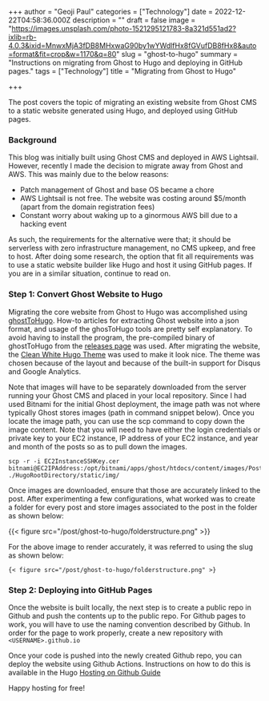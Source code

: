 +++
author = "Geoji Paul"
categories = ["Technology"]
date = 2022-12-22T04:58:36.000Z
description = ""
draft = false
image = "https://images.unsplash.com/photo-1521295121783-8a321d551ad2?ixlib=rb-4.0.3&ixid=MnwxMjA3fDB8MHxwaG90by1wYWdlfHx8fGVufDB8fHx8&auto=format&fit=crop&w=1170&q=80"
slug = "ghost-to-hugo"
summary = "Instructions on migrating from Ghost to Hugo and deploying in GitHub pages."
tags = ["Technology"]
title = "Migrating from Ghost to Hugo"

+++

The post covers the topic of migrating an existing website from Ghost CMS to a static website generated using Hugo, and deployed using GitHub pages.

### Background

This blog was initially built using Ghost CMS and deployed in AWS Lightsail. However, recently I made the decision to migrate away from Ghost and AWS. This was mainly due to the below reasons:
* Patch management of Ghost and base OS became a chore  
* AWS Lightsail is not free. The website was costing around $5/month (apart from the domain registration fees)
* Constant worry about waking up to a ginormous AWS bill due to a hacking event

As such, the requirements for the alternative were that; it should be serverless with zero infrastructure management, no CMS upkeep, and free to host. After doing some research, the option that fit all requirements was to use a static website builder like Hugo and host it using GitHub pages. If you are in a similar situation, continue to read on.

### Step 1: Convert Ghost Website to Hugo

Migrating the core website from Ghost to Hugo was accomplished using [ghostToHugo](https://github.com/jbarone/ghostToHugo/). How-to articles for extracting Ghost website into a json format, and usage of the ghosToHugo tools are pretty self explanatory. To avoid having to install the program, the pre-compiled binary of ghostToHugo from the [releases page](https://github.com/jbarone/ghostToHugo/releases/tag/v0.5.3) was used. After migrating the website, the [Clean White Hugo Theme](https://themes.gohugo.io/themes/hugo-theme-cleanwhite/) was used to make it look nice. The theme was chosen because of the layout and because of the built-in support for Disqus and Google Analytics. 

Note that images will have to be separately downloaded from the server running your Ghost CMS and placed in your local repository. Since I had used Bitnami for the initial Ghost deployment, the image path was not where typically Ghost stores images (path in command snippet below). Once you locate the image path, you can use the scp command to copy down the image content. Note that you will need to have either the login credentials or private key to your EC2 instance, IP address of your EC2 instance, and year and month of the posts so as to pull down the images.

```
scp -r -i EC2InstanceSSHKey.cer bitnami@EC2IPAddress:/opt/bitnami/apps/ghost/htdocs/content/images/PostYear/PostMonth/ ./HugoRootDirectory/static/img/
```

Once images are downloaded, ensure that those are accurately linked to the post. After experimenting a few configurations, what worked was to create a folder for every post and store images associated to the post in the folder as shown below:

{{< figure src="/post/ghost-to-hugo/folderstructure.png" >}}

For the above image to render accurately, it was referred to using the slug as shown below: 

```
{< figure src="/post/ghost-to-hugo/folderstructure.png" >}
```

### Step 2: Deploying into GitHub Pages

Once the website is built locally, the next step is to create a public repo in Github and push the contents up to the public repo. For Github pages to work, you will have to use the naming convention described by Github. In order for the page to work properly, create a new repository with ``` <USERNAME>.github.io ```

Once your code is pushed into the newly created Github repo, you can deploy the website using Github Actions. Instructions on how to do this is available in the Hugo [Hosting on Github Guide](https://gohugo.io/hosting-and-deployment/hosting-on-github/)

Happy hosting for free!
